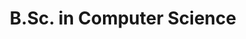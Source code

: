 ---
title: "B.Sc. in Computer Science"
institution: "Federal University of Technology - Paraná (UTFPR)"
start_year: 2014
end_year: 2017
---